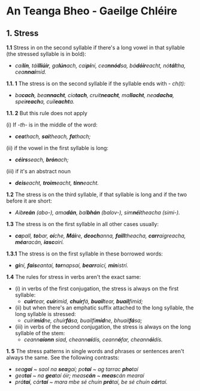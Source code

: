 # An Teanga Bheo - Gaeilge Chléire
## 1. Stress
**1.1** Stress in on the second syllable if there's a long vowel in that syllable (the stressed syllable is in bold):
+ *cai**lín**, tái**lliúir**, ga**lún**ach, cai**pí**ní, cea**nnód**sa, bá**dóir**eacht, nó**tál**tha, cea**nnaí**míd.*

**1.1. 1** The stress is on the second syllable if the syllable ends with *- ch(t):*
+ *ba**cach**, bea**nnacht**, cio**tach**, cruit**neacht**, ma**llacht**, nea**dacha**, spei**reach**a, cuil**eacht**a.*

**1.1. 2** But this rule does not apply

(i) If *-th-* is in the middle of the word:
+ ***cea**thach, **sai**theach, **fa**thach;*

(ii) if the vowel in the first syllable is long:
+ ***céirs**seach, **brón**ach;*

(iii) if it's an abstract noun
+ ***deis**eacht, **troim**eacht, **tinn**eacht.*

**1.2** The stress is on the third syllable, if that syllable is long and if the two before it are short:
+ *Aib**reán** (abo-), ama**dán**, bal**bhán** (balov-), sim**néi**theacha (simi-).*

**1.3** The stress is on the first syllable in all other cases usually:
+ ***ca**pall, **to**bar, **oí**che, **Mái**re, **deoch**anna, **faill**theacha, **carr**aigreacha, **méa**racán, **iasc**airí.*

**1.3.1** The stress is on the first syllable in these borrowed words:
+ ***gi**ní, **fais**eantaí, **tor**napsaí, **bearr**aicí, **min**istrí.*

**1.4** The rules for stress in verbs aren't the exact same:
+ (i) in verbs of the first conjugation, the stress is always on the first syllable:
	+ ***cuir**tear, **cuir**imíd, **chuir**fá, **buail**tear, **buail**fimíd;*
+ (ii) but when there's an emphatic suffix attached to the long syllable, the long syllable is stressed:
	+ *cuiri**míd**ne, chuir**fá**sa, buailfi**míd**ne, bhuail**fá**sa;*
+ (iii) in verbs of the second conjugation, the stress is always on the long syllable of the stem:
	+ *ceann**aíonn** siad, cheann**aí**dís, ceann**ó**far, cheann**ói**dís.*

**1. 5** The stress patterns in single words and phrases or sentences aren't always the same. See the following contrasts:
+ *sea**gaí** ~ saol na **sea**gaí; po**taí** ~ ag tarrac **pho**taí*
+ *gea**taí** ~ na **gea**taí óir; meas**cán** ~ **meas**cán mearaí*
+ *prá**taí**, cár**taí** ~ mara mbe sé chuin **prá**taí, be sé chuin **cár**taí.*
